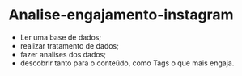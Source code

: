 # Analise-engajamento-instagram
 
 - Ler uma base de dados;
 - realizar tratamento de dados;
 - fazer analises dos dados;
 - descobrir tanto para o conteúdo, como Tags o que mais engaja.
